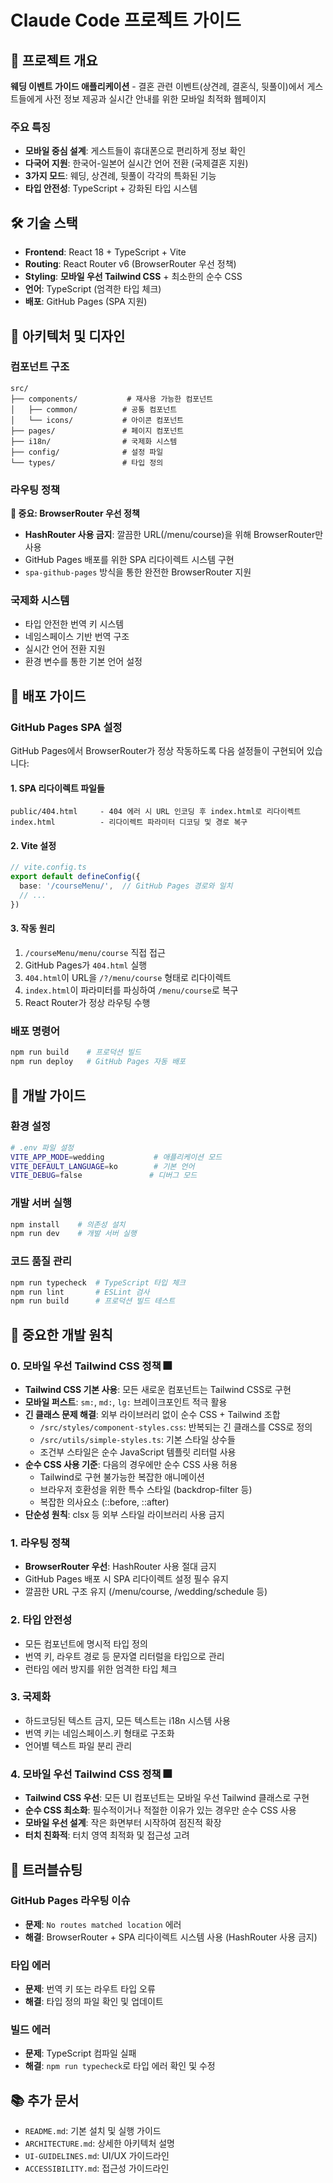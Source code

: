 # Claude Code 프로젝트 가이드

## 🎯 프로젝트 개요

**웨딩 이벤트 가이드 애플리케이션** - 결혼 관련 이벤트(상견례, 결혼식, 뒷풀이)에서 게스트들에게 사전 정보 제공과 실시간 안내를 위한 모바일 최적화 웹페이지

### 주요 특징
- **모바일 중심 설계**: 게스트들이 휴대폰으로 편리하게 정보 확인
- **다국어 지원**: 한국어-일본어 실시간 언어 전환 (국제결혼 지원)
- **3가지 모드**: 웨딩, 상견례, 뒷풀이 각각의 특화된 기능
- **타입 안전성**: TypeScript + 강화된 타입 시스템

## 🛠️ 기술 스택

- **Frontend**: React 18 + TypeScript + Vite
- **Routing**: React Router v6 (BrowserRouter 우선 정책)
- **Styling**: **모바일 우선 Tailwind CSS** + 최소한의 순수 CSS
- **언어**: TypeScript (엄격한 타입 체크)
- **배포**: GitHub Pages (SPA 지원)

## 🎨 아키텍처 및 디자인

### 컴포넌트 구조
```
src/
├── components/           # 재사용 가능한 컴포넌트
│   ├── common/          # 공통 컴포넌트
│   └── icons/           # 아이콘 컴포넌트
├── pages/               # 페이지 컴포넌트
├── i18n/                # 국제화 시스템
├── config/              # 설정 파일
└── types/               # 타입 정의
```

### 라우팅 정책

**🚨 중요: BrowserRouter 우선 정책**
- **HashRouter 사용 금지**: 깔끔한 URL(/menu/course)을 위해 BrowserRouter만 사용
- GitHub Pages 배포를 위한 SPA 리다이렉트 시스템 구현
- `spa-github-pages` 방식을 통한 완전한 BrowserRouter 지원

### 국제화 시스템
- 타입 안전한 번역 키 시스템
- 네임스페이스 기반 번역 구조
- 실시간 언어 전환 지원
- 환경 변수를 통한 기본 언어 설정

## 🚀 배포 가이드

### GitHub Pages SPA 설정

GitHub Pages에서 BrowserRouter가 정상 작동하도록 다음 설정들이 구현되어 있습니다:

#### 1. SPA 리다이렉트 파일들
```
public/404.html     - 404 에러 시 URL 인코딩 후 index.html로 리다이렉트
index.html          - 리다이렉트 파라미터 디코딩 및 경로 복구
```

#### 2. Vite 설정
```typescript
// vite.config.ts
export default defineConfig({
  base: '/courseMenu/',  // GitHub Pages 경로와 일치
  // ...
})
```

#### 3. 작동 원리
1. `/courseMenu/menu/course` 직접 접근
2. GitHub Pages가 `404.html` 실행
3. `404.html`이 URL을 `/?/menu/course` 형태로 리다이렉트
4. `index.html`이 파라미터를 파싱하여 `/menu/course`로 복구
5. React Router가 정상 라우팅 수행

### 배포 명령어
```bash
npm run build    # 프로덕션 빌드
npm run deploy   # GitHub Pages 자동 배포
```

## 🔧 개발 가이드

### 환경 설정
```bash
# .env 파일 설정
VITE_APP_MODE=wedding           # 애플리케이션 모드
VITE_DEFAULT_LANGUAGE=ko        # 기본 언어
VITE_DEBUG=false               # 디버그 모드
```

### 개발 서버 실행
```bash
npm install    # 의존성 설치
npm run dev    # 개발 서버 실행
```

### 코드 품질 관리
```bash
npm run typecheck  # TypeScript 타입 체크
npm run lint       # ESLint 검사
npm run build      # 프로덕션 빌드 테스트
```

## 📝 중요한 개발 원칙

### 0. 모바일 우선 Tailwind CSS 정책 🎆
- **Tailwind CSS 기본 사용**: 모든 새로운 컴포넌트는 Tailwind CSS로 구현
- **모바일 퍼스트**: `sm:`, `md:`, `lg:` 브레이크포인트 적극 활용
- **긴 클래스 문제 해결**: 외부 라이브러리 없이 순수 CSS + Tailwind 조합
  - `/src/styles/component-styles.css`: 반복되는 긴 클래스를 CSS로 정의
  - `/src/utils/simple-styles.ts`: 기본 스타일 상수들
  - 조건부 스타일은 순수 JavaScript 템플릿 리터럴 사용
- **순수 CSS 사용 기준**: 다음의 경우에만 순수 CSS 사용 허용
  - Tailwind로 구현 불가능한 복잡한 애니메이션
  - 브라우저 호환성을 위한 특수 스타일 (backdrop-filter 등)
  - 복잡한 의사요소 (::before, ::after)
- **단순성 원칙**: clsx 등 외부 스타일 라이브러리 사용 금지

### 1. 라우팅 정책
- **BrowserRouter 우선**: HashRouter 사용 절대 금지
- GitHub Pages 배포 시 SPA 리다이렉트 설정 필수 유지
- 깔끔한 URL 구조 유지 (/menu/course, /wedding/schedule 등)

### 2. 타입 안전성
- 모든 컴포넌트에 명시적 타입 정의
- 번역 키, 라우트 경로 등 문자열 리터럴을 타입으로 관리
- 런타임 에러 방지를 위한 엄격한 타입 체크

### 3. 국제화
- 하드코딩된 텍스트 금지, 모든 텍스트는 i18n 시스템 사용
- 번역 키는 네임스페이스.키 형태로 구조화
- 언어별 텍스트 파일 분리 관리

### 4. 모바일 우선 Tailwind CSS 정책 🎆
- **Tailwind CSS 우선**: 모든 UI 컴포넌트는 모바일 우선 Tailwind 클래스로 구현
- **순수 CSS 최소화**: 필수적이거나 적절한 이유가 있는 경우만 순수 CSS 사용
- **모바일 우선 설계**: 작은 화면부터 시작하여 점진적 확장
- **터치 친화적**: 터치 영역 최적화 및 접근성 고려

## 🐛 트러블슈팅

### GitHub Pages 라우팅 이슈
- **문제**: `No routes matched location` 에러
- **해결**: BrowserRouter + SPA 리다이렉트 시스템 사용 (HashRouter 사용 금지)

### 타입 에러
- **문제**: 번역 키 또는 라우트 타입 오류
- **해결**: 타입 정의 파일 확인 및 업데이트

### 빌드 에러
- **문제**: TypeScript 컴파일 실패
- **해결**: `npm run typecheck`로 타입 에러 확인 및 수정

## 📚 추가 문서

- `README.md`: 기본 설치 및 실행 가이드
- `ARCHITECTURE.md`: 상세한 아키텍처 설명
- `UI-GUIDELINES.md`: UI/UX 가이드라인
- `ACCESSIBILITY.md`: 접근성 가이드라인